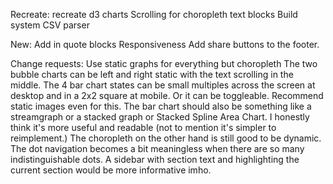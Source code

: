 Recreate:
recreate d3 charts
Scrolling for choropleth text blocks
Build system
CSV parser

New:
Add in quote blocks
Responsiveness
Add share buttons to the footer.

Change requests:
Use static graphs for everything but choropleth
The two bubble charts can be left and right static with the text scrolling in the middle.
The 4 bar chart states can be small multiples across the screen at desktop and in a 2x2 square at mobile. Or it can be toggleable. Recommend static images even for this.
The bar chart should also be something like a streamgraph or a stacked graph or Stacked Spline Area Chart.
I honestly think it's more useful and readable (not to mention it's simpler to reimplement.)
The choropleth on the other hand is still good to be dynamic.
The dot navigation becomes a bit meaningless when there are so many indistinguishable dots. A sidebar with section text and highlighting the current section would be more informative imho.